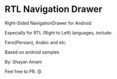 # RTL Navigation Drawer

Right-Sided NavigationDrawer for Android

Especially for RTL (Right to Left) languages, include:

Farsi(Persian), Arabic and etc.

Based on android samples

By: Shayan Amani

Feel free to PR. :heart_eyes:
